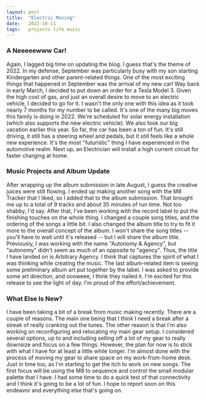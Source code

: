 ```yaml
---
layout: post
title:  "Electric Moving"
date:   2022-10-11
tags:   projects life music
---
```


### A Neeeeewww Car!

Again, I lagged big time on updating the blog. I guess that's the theme of 2022. In my defense, September was particularly busy with my son starting Kindergarten and other parent-related things. One of the most exciting things that happened in September was the arrival of my new car! Way back in early March, I decided to put down an order for a Tesla Model 3. Given the high cost of gas, and just an overall desire to move to an electric vehicle, I decided to go for it. I wasn't the only one with this idea as it took nearly 7 months for my number to be called. It's one of the many big moves this family is doing in 2022. We're scheduled for solar energy installation (which also supports the new electric vehicle). We also took our big vacation earlier this year. So far, the car has been a ton of fun. It's still driving, it still has a steering wheel and pedals, but it _still_ feels like a whole new experience. It's the most "futuristic" thing I have experienced in the automotive realm. Next up, an Electrician will install a high current circuit for faster charging at home.

### Music Projects and Album Update

After wrapping up the album submission in late August, I guess the creative juices were still flowing. I ended up making another song with the M8 Tracker that I liked, so I added that to the album submission. That brought me up to a total of 9 tracks and about 35 minutes of run time. Not too shabby, I'd say. After that, I've been working with the record label to put the finishing touches on the whole thing. I changed a couple song titles, and the ordering of the songs a little bit. I also changed the album title to try to fit it more to the overall concept of the album. I won't share the song titles -- you'll have to wait until it's released -- but I will share the album title. Previously, I was working with the name "Autonomy & Agency", but "autonomy" didn't seem as much of an opposite to "agency". Thus, the title I have landed on is Arbitrary Agency. I think that captures the spirit of what I was thinking while creating the music. The last album-related item is seeing some preliminary album art put together by the label. I was asked to provide some art direction, and oooweee, I think they nailed it. I'm excited for this release to see the light of day. I'm proud of the effort/achievement.

### What Else Is New?

I have been taking a bit of a break from music making recently. There are a couple of reasons. The main one being that I think I need a break after a streak of really cranking out the tunes. The other reason is that I'm also working on reconfiguring and relocating my main gear setup. I considered several options, up to and including selling off a lot of my gear to really downsize and focus on a few things. However, the plan for now is to stick with what I have for at least a little while longer. I'm almost done with the process of moving my gear to share space on my work-from-home desk. Just in time too, as I'm starting to get the itch to work on new songs. The first focus will be using the M8 to sequence and control the small modular palette that I have. I had some time to do a quick test of that connectivity and I think it's going to be a lot of fun. I hope to report soon on this endeavor and everything else that's going on. 
